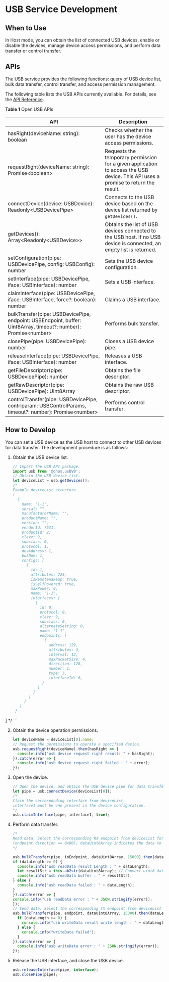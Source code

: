 # USB Service Development

## When to Use

In Host mode, you can obtain the list of connected USB devices, enable or disable the devices, manage device access permissions, and perform data transfer or control transfer.

## APIs

The USB service provides the following functions: query of USB device list, bulk data transfer, control transfer, and access permission management.

The following table lists the USB APIs currently available. For details, see the [API Reference](../reference/apis/js-apis-usb.md).

**Table  1**  Open USB APIs

| API                                                          | Description                                                  |
| ------------------------------------------------------------ | ------------------------------------------------------------ |
| hasRight(deviceName: string): boolean                        | Checks whether the user has the device access permissions. |
| requestRight(deviceName: string): Promise\<boolean>          | Requests the temporary permission for a given application to access the USB device. This API uses a promise to return the result. |
| connectDevice(device: USBDevice): Readonly\<USBDevicePipe>   | Connects to the USB device based on the device list returned by `getDevices()`. |
| getDevices(): Array<Readonly\<USBDevice>>                    | Obtains the list of USB devices connected to the USB host. If no USB device is connected, an empty list is returned. |
| setConfiguration(pipe: USBDevicePipe, config: USBConfig): number | Sets the USB device configuration.                           |
| setInterface(pipe: USBDevicePipe, iface: USBInterface): number | Sets a USB interface.                                        |
| claimInterface(pipe: USBDevicePipe, iface: USBInterface, force?: boolean): number | Claims a USB interface.                                       |
| bulkTransfer(pipe: USBDevicePipe, endpoint: USBEndpoint, buffer: Uint8Array, timeout?: number): Promise\<number> | Performs bulk transfer.                                      |
| closePipe(pipe: USBDevicePipe): number                       | Closes a USB device pipe.                                    |
| releaseInterface(pipe: USBDevicePipe, iface: USBInterface): number | Releases a USB interface.                                    |
| getFileDescriptor(pipe: USBDevicePipe): number               | Obtains the file descriptor.                                 |
| getRawDescriptor(pipe: USBDevicePipe): Uint8Array            | Obtains the raw USB descriptor.                              |
| controlTransfer(pipe: USBDevicePipe, contrlparam: USBControlParams, timeout?: number): Promise\<number> | Performs control transfer.                                   |

## How to Develop

You can set a USB device as the USB host to connect to other USB devices for data transfer. The development procedure is as follows:

1.  Obtain the USB device list.

    ```js
    // Import the USB API package.
    import usb from '@ohos.usbV9';
    // Obtain the USB device list.
    let deviceList = usb.getDevices();
    /*
    Example deviceList structure
    [
      {
        name: "1-1",
        serial: "",
        manufacturerName: "",
        productName: "",
        version: "",
        vendorId: 7531,
        productId: 2,
        clazz: 9,
        subclass: 0,
        protocol: 1,
        devAddress: 1,
        busNum: 1,
        configs: [
          {
            id: 1,
            attributes: 224,
            isRemoteWakeup: true,
            isSelfPowered: true,
            maxPower: 0,
            name: "1-1",
            interfaces: [
              {
                id: 0,
                protocol: 0,
                clazz: 9,
                subclass: 0,
                alternateSetting: 0,
                name: "1-1",
                endpoints: [
                  {
                    address: 129,
                    attributes: 3,
                    interval: 12,
                    maxPacketSize: 4,
                    direction: 128,
                    number: 1,
                    type: 3,
                    interfaceId: 0,
                 }
               ]
             }
           ]
         }
       ]
     }
   ]
    */
    ```

2.  Obtain the device operation permissions.

    ```js
    let deviceName = deviceList[0].name;
    // Request the permissions to operate a specified device.
    usb.requestRight(deviceName).then(hasRight => {
      console.info("usb device request right result: " + hasRight);
    }).catch(error => {
      console.info("usb device request right failed : " + error);
    });
    ```

3.  Open the device.

    ```js
    // Open the device, and obtain the USB device pipe for data transfer.
    let pipe = usb.connectDevice(deviceList[0]);
    /*
    Claim the corresponding interface from deviceList.
    interface1 must be one present in the device configuration.
    */
    usb.claimInterface(pipe, interface1, true);
    ```

4.  Perform data transfer.

    ```js
    /*
    Read data. Select the corresponding RX endpoint from deviceList for data transfer.
    (endpoint.direction == 0x80); dataUint8Array indicates the data to read. The data type is Uint8Array.
    */
    
    usb.bulkTransfer(pipe, inEndpoint, dataUint8Array, 15000).then(dataLength => {
    if (dataLength >= 0) {
      console.info("usb readData result Length : " + dataLength);
      let resultStr = this.ab2str(dataUint8Array); // Convert uint8 data into a string.
      console.info("usb readData buffer : " + resultStr);
    } else {
      console.info("usb readData failed : " + dataLength);
    }
    }).catch(error => {
    console.info("usb readData error : " + JSON.stringify(error));
    });
    // Send data. Select the corresponding TX endpoint from deviceList for data transfer. (endpoint.direction == 0)
    usb.bulkTransfer(pipe, endpoint, dataUint8Array, 15000).then(dataLength => {
      if (dataLength >= 0) {
        console.info("usb writeData result write length : " + dataLength);
      } else {
        console.info("writeData failed");
      }
    }).catch(error => {
      console.info("usb writeData error : " + JSON.stringify(error));
    });
    ```

5.  Release the USB interface, and close the USB device.

    ```js
    usb.releaseInterface(pipe, interface);
    usb.closePipe(pipe);
    ```